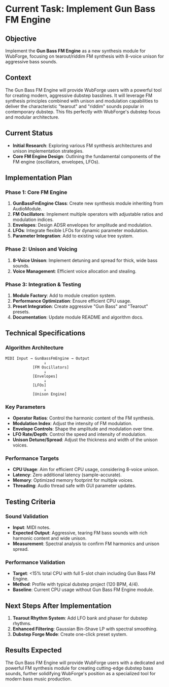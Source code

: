 # Current Task: Implement Gun Bass FM Engine

## Objective
Implement the **Gun Bass FM Engine** as a new synthesis module for WubForge, focusing on tearout/riddim FM synthesis with 8-voice unison for aggressive bass sounds.

## Context
The Gun Bass FM Engine will provide WubForge users with a powerful tool for creating modern, aggressive dubstep basslines. It will leverage FM synthesis principles combined with unison and modulation capabilities to deliver the characteristic "tearout" and "riddim" sounds popular in contemporary dubstep. This fits perfectly with WubForge's dubstep focus and modular architecture.

## Current Status
- **Initial Research**: Exploring various FM synthesis architectures and unison implementation strategies.
- **Core FM Engine Design**: Outlining the fundamental components of the FM engine (oscillators, envelopes, LFOs).

## Implementation Plan

### **Phase 1: Core FM Engine**
1.  **GunBassFmEngine Class**: Create new synthesis module inheriting from AudioModule.
2.  **FM Oscillators**: Implement multiple operators with adjustable ratios and modulation indices.
3.  **Envelopes**: Design ADSR envelopes for amplitude and modulation.
4.  **LFOs**: Integrate flexible LFOs for dynamic parameter modulation.
5.  **Parameter Integration**: Add to existing value tree system.

### **Phase 2: Unison and Voicing**
1.  **8-Voice Unison**: Implement detuning and spread for thick, wide bass sounds.
2.  **Voice Management**: Efficient voice allocation and stealing.

### **Phase 3: Integration & Testing**
1.  **Module Factory**: Add to module creation system.
2.  **Performance Optimization**: Ensure efficient CPU usage.
3.  **Preset Integration**: Create aggressive "Gun Bass" and "Tearout" presets.
4.  **Documentation**: Update module README and algorithm docs.

## Technical Specifications

### Algorithm Architecture
```
MIDI Input → GunBassFmEngine → Output
                 ↓
            [FM Oscillators]
                 ↓
            [Envelopes]
                 ↓
            [LFOs]
                 ↓
            [Unison Engine]
```

### Key Parameters
-   **Operator Ratios**: Control the harmonic content of the FM synthesis.
-   **Modulation Index**: Adjust the intensity of FM modulation.
-   **Envelope Controls**: Shape the amplitude and modulation over time.
-   **LFO Rate/Depth**: Control the speed and intensity of modulation.
-   **Unison Detune/Spread**: Adjust the thickness and width of the unison voices.

### Performance Targets
-   **CPU Usage**: Aim for efficient CPU usage, considering 8-voice unison.
-   **Latency**: Zero additional latency (sample-accurate).
-   **Memory**: Optimized memory footprint for multiple voices.
-   **Threading**: Audio thread safe with GUI parameter updates.

## Testing Criteria

### **Sound Validation**
-   **Input**: MIDI notes.
-   **Expected Output**: Aggressive, tearing FM bass sounds with rich harmonic content and wide unison.
-   **Measurement**: Spectral analysis to confirm FM harmonics and unison spread.

### **Performance Validation**
-   **Target**: <15% total CPU with full 5-slot chain including Gun Bass FM Engine.
-   **Method**: Profile with typical dubstep project (120 BPM, 4/4).
-   **Baseline**: Current CPU usage without Gun Bass FM Engine module.

## Next Steps After Implementation
1.  **Tearout Rhythm System**: Add LFO bank and phaser for dubstep rhythms.
2.  **Enhanced Filtering**: Gaussian Bin-Shave LP with spectral smoothing.
3.  **Dubstep Forge Mode**: Create one-click preset system.

## Results Expected
The Gun Bass FM Engine will provide WubForge users with a dedicated and powerful FM synthesis module for creating cutting-edge dubstep bass sounds, further solidifying WubForge's position as a specialized tool for modern bass music production.